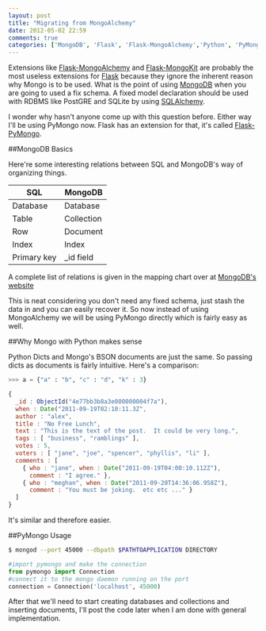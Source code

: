 ```yaml
---
layout: post
title: "Migrating from MongoAlchemy"
date: 2012-05-02 22:59
comments: true
categories: ['MongoDB', 'Flask', 'Flask-MongoAlchemy','Python', 'PyMongo']
---
```


Extensions like [Flask-MongoAlchemy](http://packages.python.org/Flask-MongoAlchemy/) and [Flask-MongoKit](http://flask.pocoo.org/docs/patterns/mongokit/) are probably the most useless extensions for [Flask](http://flask.pocoo.org/) because they ignore the inherent reason why Mongo is to be used. What is the point of using [MongoDB](http://www.mongodb.org/) when you are going to used a fix schema. A fixed model declaration should be used with RDBMS like PostGRE and SQLite by using [SQLAlchemy](http://www.sqlalchemy.org/). 

I wonder why hasn't anyone come up with this question before. Either way I'll be using PyMongo now. Flask has an extension for that, it's called [Flask-PyMongo](http://flask-pymongo.readthedocs.org/en/0-1/index.html). 

##MongoDB Basics

Here're some interesting relations between SQL and MongoDB's way of organizing things.
<table class="table table-bordered table-striped">
	<thead>
		<tr>
			<th>SQL</th>
			<th>MongoDB</th>
		</tr>	
	</thead>
	<tbody>	
    	<tr>
        	<td>Database</td>
			<td>Database</td>
    	</tr>
		<tr>
        	<td>Table</td>
			<td>Collection</td>
    	</tr>
		<tr>
        	<td>Row</td>
			<td>Document</td>
    	</tr>
		<tr>
        	<td>Index</td>
			<td>Index</td>
    	</tr>
		<tr>
        	<td>Primary key</td>
			<td>_id field</td>
    	</tr>
	</tbody>
</table>

A complete list of relations is given in the mapping chart over at [MongoDB's website](http://www.mongodb.org/display/DOCS/SQL+to+Mongo+Mapping+Chart)

This is neat considering you don't need any fixed schema, just stash the data in and you can easily recover it. So now instead of using MongoAlchemy we will be using PyMongo directly which is fairly easy as well.

##Why Mongo with Python makes sense

Python Dicts and Mongo's BSON documents are just the same. So passing dicts as documents is fairly intuitive. Here's a comparison:

```python dict.py
>>> a = {"a" : "b", "c" : "d", "k" : 3}
```

```javascript MongoDB schema example
{
  _id : ObjectId("4e77bb3b8a3e000000004f7a"),
  when : Date("2011-09-19T02:10:11.3Z",
  author : "alex",
  title : "No Free Lunch",
  text : "This is the text of the post.  It could be very long.",
  tags : [ "business", "ramblings" ],
  votes : 5,
  voters : [ "jane", "joe", "spencer", "phyllis", "li" ],
  comments : [
    { who : "jane", when : Date("2011-09-19T04:00:10.112Z"),
      comment : "I agree." },
    { who : "meghan", when : Date("2011-09-20T14:36:06.958Z"),
      comment : "You must be joking.  etc etc ..." }
  ]
}
```

It's similar and therefore easier.

##PyMongo Usage

```bash  start the mongo daemon on any port and application directory to store database
$ mongod --port 45000 --dbpath $PATHTOAPPLICATION DIRECTORY
```

```python 
#import pymongo and make the connection
from pymongo import Connection
#connect it to the mongo daemon running on the port
connection = Connection('localhost', 45000)
```

After that we'll need to start creating databases and collections and inserting documents, I'll post the code later when I am done with general implementation.